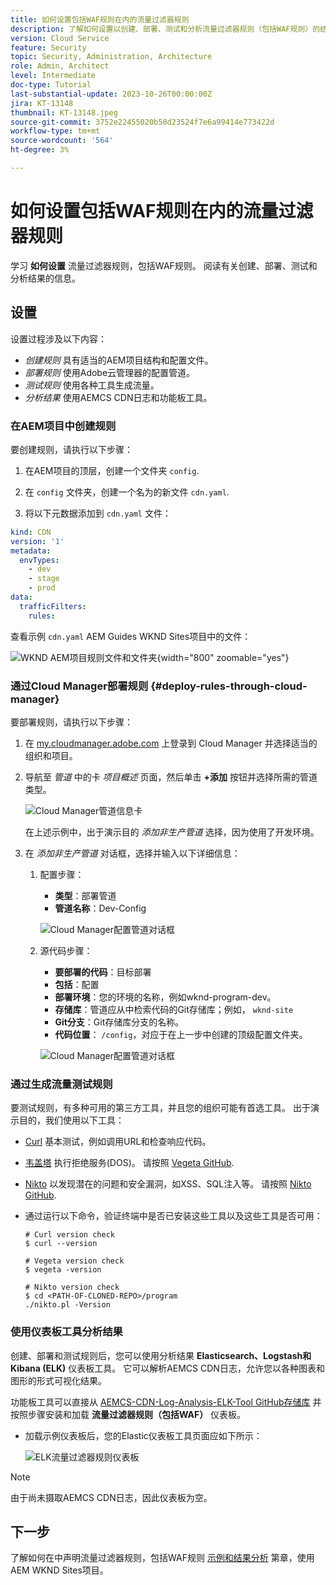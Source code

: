 ```yaml
---
title: 如何设置包括WAF规则在内的流量过滤器规则
description: 了解如何设置以创建、部署、测试和分析流量过滤器规则（包括WAF规则）的结果。
version: Cloud Service
feature: Security
topic: Security, Administration, Architecture
role: Admin, Architect
level: Intermediate
doc-type: Tutorial
last-substantial-update: 2023-10-26T00:00:00Z
jira: KT-13148
thumbnail: KT-13148.jpeg
source-git-commit: 3752e22455020b58d23524f7e6a99414e773422d
workflow-type: tm+mt
source-wordcount: '564'
ht-degree: 3%

---
```



# 如何设置包括WAF规则在内的流量过滤器规则

学习 **如何设置** 流量过滤器规则，包括WAF规则。 阅读有关创建、部署、测试和分析结果的信息。

## 设置

设置过程涉及以下内容：

- _创建规则_ 具有适当的AEM项目结构和配置文件。
- _部署规则_ 使用Adobe云管理器的配置管道。
- _测试规则_ 使用各种工具生成流量。
- _分析结果_ 使用AEMCS CDN日志和功能板工具。

### 在AEM项目中创建规则

要创建规则，请执行以下步骤：

1. 在AEM项目的顶层，创建一个文件夹 `config`.

1. 在 `config` 文件夹，创建一个名为的新文件 `cdn.yaml`.

1. 将以下元数据添加到 `cdn.yaml` 文件：

```yaml
kind: CDN
version: '1'
metadata:
  envTypes:
    - dev
    - stage
    - prod
data:
  trafficFilters:
    rules:
```

查看示例 `cdn.yaml` AEM Guides WKND Sites项目中的文件：

![WKND AEM项目规则文件和文件夹](./assets/wknd-rules-file-and-folder.png){width="800" zoomable="yes"}

### 通过Cloud Manager部署规则 {#deploy-rules-through-cloud-manager}

要部署规则，请执行以下步骤：

1. 在 [my.cloudmanager.adobe.com](https://my.cloudmanager.adobe.com/) 上登录到 Cloud Manager 并选择适当的组织和项目。

1. 导航至 _管道_ 中的卡 _项目概述_ 页面，然后单击 **+添加** 按钮并选择所需的管道类型。

   ![Cloud Manager管道信息卡](./assets/cloud-manager-pipelines-card.png)

   在上述示例中，出于演示目的 _添加非生产管道_ 选择，因为使用了开发环境。

1. 在 _添加非生产管道_ 对话框，选择并输入以下详细信息：

   1. 配置步骤：

      - **类型**：部署管道
      - **管道名称**：Dev-Config

      ![Cloud Manager配置管道对话框](./assets/cloud-manager-config-pipeline-step1-dialog.png)

   2. 源代码步骤：

      - **要部署的代码**：目标部署
      - **包括**：配置
      - **部署环境**：您的环境的名称，例如wknd-program-dev。
      - **存储库**：管道应从中检索代码的Git存储库；例如， `wknd-site`
      - **Git分支**：Git存储库分支的名称。
      - **代码位置**： `/config`，对应于在上一步中创建的顶级配置文件夹。

      ![Cloud Manager配置管道对话框](./assets/cloud-manager-config-pipeline-step2-dialog.png)

### 通过生成流量测试规则

要测试规则，有多种可用的第三方工具，并且您的组织可能有首选工具。 出于演示目的，我们使用以下工具：

- [Curl](https://curl.se/) 基本测试，例如调用URL和检查响应代码。

- [韦盖塔](https://github.com/tsenart/vegeta) 执行拒绝服务(DOS)。 请按照 [Vegeta GitHub](https://github.com/tsenart/vegeta#install).

- [Nikto](https://github.com/sullo/nikto/wiki) 以发现潜在的问题和安全漏洞，如XSS、SQL注入等。 请按照 [Nikto GitHub](https://github.com/sullo/nikto).

- 通过运行以下命令，验证终端中是否已安装这些工具以及这些工具是否可用：

  ```shell
  # Curl version check
  $ curl --version
  
  # Vegeta version check
  $ vegeta -version
  
  # Nikto version check
  $ cd <PATH-OF-CLONED-REPO>/program
  ./nikto.pl -Version
  ```

### 使用仪表板工具分析结果

创建、部署和测试规则后，您可以使用分析结果 **Elasticsearch、Logstash和Kibana (ELK)** 仪表板工具。 它可以解析AEMCS CDN日志，允许您以各种图表和图形的形式可视化结果。

功能板工具可以直接从 [AEMCS-CDN-Log-Analysis-ELK-Tool GitHub存储库](https://github.com/adobe/AEMCS-CDN-Log-Analysis-ELK-Tool) 并按照步骤安装和加载 **流量过滤器规则（包括WAF）** 仪表板。

- 加载示例仪表板后，您的Elastic仪表板工具页面应如下所示：

  ![ELK流量过滤器规则仪表板](./assets/elk-dashboard.png)

>[!NOTE]
>
>    由于尚未摄取AEMCS CDN日志，因此仪表板为空。


## 下一步

了解如何在中声明流量过滤器规则，包括WAF规则 [示例和结果分析](./examples-and-analysis.md) 第章，使用AEM WKND Sites项目。
